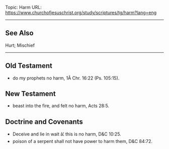 Topic: Harm
URL: https://www.churchofjesuschrist.org/study/scriptures/tg/harm?lang=eng

---

## See Also

Hurt; Mischief

---

## Old Testament

- do my prophets no harm, 1Â Chr. 16:22 (Ps. 105:15).

## New Testament

- beast into the fire, and felt no harm, Acts 28:5.

## Doctrine and Covenants

- Deceive and lie in wait â¦ this is no harm, D&C 10:25.
- poison of a serpent shall not have power to harm them, D&C 84:72.

